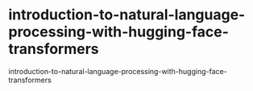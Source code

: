 # introduction-to-natural-language-processing-with-hugging-face-transformers
introduction-to-natural-language-processing-with-hugging-face-transformers
